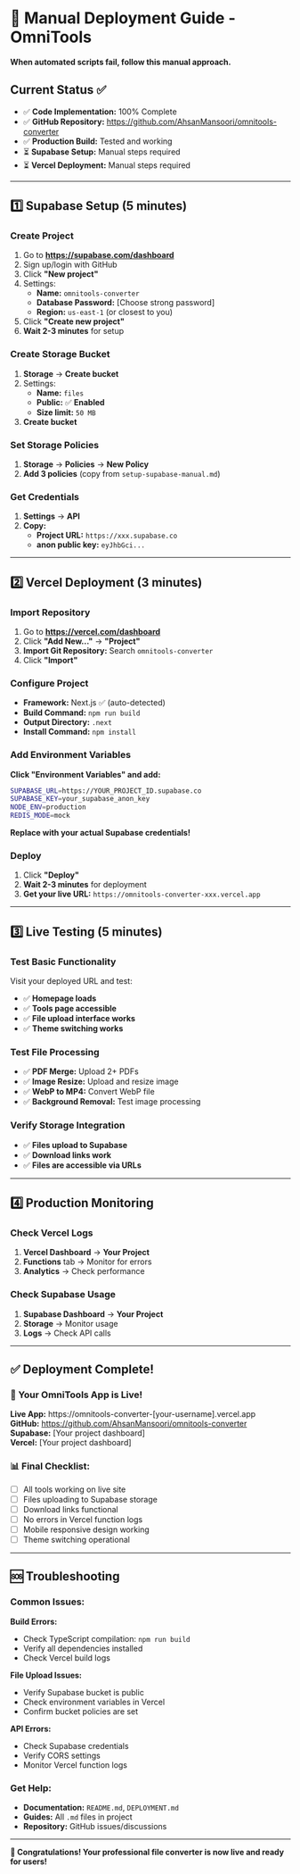 # 🚀 Manual Deployment Guide - OmniTools

**When automated scripts fail, follow this manual approach.**

## Current Status ✅
- ✅ **Code Implementation:** 100% Complete
- ✅ **GitHub Repository:** https://github.com/AhsanMansoori/omnitools-converter
- ✅ **Production Build:** Tested and working
- ⏳ **Supabase Setup:** Manual steps required
- ⏳ **Vercel Deployment:** Manual steps required

---

## 1️⃣ Supabase Setup (5 minutes)

### Create Project
1. Go to **https://supabase.com/dashboard**
2. Sign up/login with GitHub
3. Click **"New project"**
4. Settings:
   - **Name:** `omnitools-converter`
   - **Database Password:** [Choose strong password]
   - **Region:** `us-east-1` (or closest to you)
5. Click **"Create new project"** 
6. **Wait 2-3 minutes** for setup

### Create Storage Bucket
1. **Storage** → **Create bucket**
2. Settings:
   - **Name:** `files`
   - **Public:** ✅ **Enabled**
   - **Size limit:** `50 MB`
3. **Create bucket**

### Set Storage Policies
1. **Storage** → **Policies** → **New Policy**
2. **Add 3 policies** (copy from `setup-supabase-manual.md`)

### Get Credentials
1. **Settings** → **API**
2. **Copy:**
   - **Project URL:** `https://xxx.supabase.co`
   - **anon public key:** `eyJhbGci...`

---

## 2️⃣ Vercel Deployment (3 minutes)

### Import Repository
1. Go to **https://vercel.com/dashboard**
2. Click **"Add New..."** → **"Project"**
3. **Import Git Repository:** Search `omnitools-converter`
4. Click **"Import"**

### Configure Project
- **Framework:** Next.js ✅ (auto-detected)
- **Build Command:** `npm run build`
- **Output Directory:** `.next`
- **Install Command:** `npm install`

### Add Environment Variables
**Click "Environment Variables" and add:**

```bash
SUPABASE_URL=https://YOUR_PROJECT_ID.supabase.co
SUPABASE_KEY=your_supabase_anon_key
NODE_ENV=production
REDIS_MODE=mock
```

**Replace with your actual Supabase credentials!**

### Deploy
1. Click **"Deploy"**
2. **Wait 2-3 minutes** for deployment
3. **Get your live URL:** `https://omnitools-converter-xxx.vercel.app`

---

## 3️⃣ Live Testing (5 minutes)

### Test Basic Functionality
Visit your deployed URL and test:

- ✅ **Homepage loads**
- ✅ **Tools page accessible**
- ✅ **File upload interface works**
- ✅ **Theme switching works**

### Test File Processing
- ✅ **PDF Merge:** Upload 2+ PDFs
- ✅ **Image Resize:** Upload and resize image
- ✅ **WebP to MP4:** Convert WebP file
- ✅ **Background Removal:** Test image processing

### Verify Storage Integration
- ✅ **Files upload to Supabase**
- ✅ **Download links work**
- ✅ **Files are accessible via URLs**

---

## 4️⃣ Production Monitoring

### Check Vercel Logs
1. **Vercel Dashboard** → **Your Project**
2. **Functions** tab → Monitor for errors
3. **Analytics** → Check performance

### Check Supabase Usage
1. **Supabase Dashboard** → **Your Project**  
2. **Storage** → Monitor usage
3. **Logs** → Check API calls

---

## ✅ Deployment Complete!

### 🎉 Your OmniTools App is Live!

**Live App:** https://omnitools-converter-[your-username].vercel.app  
**GitHub:** https://github.com/AhsanMansoori/omnitools-converter  
**Supabase:** [Your project dashboard]  
**Vercel:** [Your project dashboard]  

### 📊 Final Checklist:
- [ ] All tools working on live site
- [ ] Files uploading to Supabase storage  
- [ ] Download links functional
- [ ] No errors in Vercel function logs
- [ ] Mobile responsive design working
- [ ] Theme switching operational

---

## 🆘 Troubleshooting

### Common Issues:

**Build Errors:**
- Check TypeScript compilation: `npm run build`
- Verify all dependencies installed
- Check Vercel build logs

**File Upload Issues:**
- Verify Supabase bucket is public
- Check environment variables in Vercel
- Confirm bucket policies are set

**API Errors:**
- Check Supabase credentials
- Verify CORS settings
- Monitor Vercel function logs

### Get Help:
- **Documentation:** `README.md`, `DEPLOYMENT.md`
- **Guides:** All `.md` files in project
- **Repository:** GitHub issues/discussions

---

**🌟 Congratulations! Your professional file converter is now live and ready for users!**